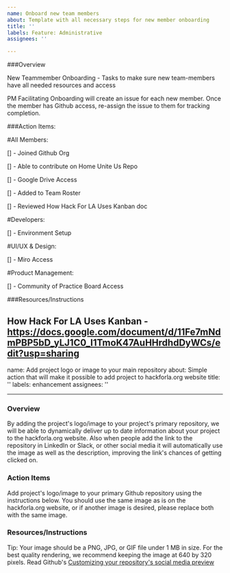 ```yaml
---
name: Onboard new team members
about: Template with all necessary steps for new member onboarding
title: ''
labels: Feature: Administrative
assignees: ''

---
```

###Overview

New Teammember Onboarding - Tasks to make sure new team-members have all needed resources and access

PM Facilitating Onboarding will create an issue for each new member.
Once the member has Github access, re-assign the issue to them for tracking completion.

###Action Items:

#All Members:

[] - Joined Github Org

[] - Able to contribute on Home Unite Us Repo

[] - Google Drive Access

[] - Added to Team Roster

[] - Reviewed How Hack For LA Uses Kanban doc

#Developers:

[] - Environment Setup

#UI/UX & Design:

[] - Miro Access

#Product Management:

[] - Community of Practice Board Access


###Resources/Instructions

How Hack For LA Uses Kanban -https://docs.google.com/document/d/11Fe7mNdmPBP5bD_yLJ1C0_I1TmoK47AuHHrdhdDyWCs/edit?usp=sharing
---
name: Add project logo or image to your main repository
about: Simple action that will make it possible to add project to hackforla.org website
title: ''
labels: enhancement
assignees: ''

---

### Overview
By adding the project's logo/image to your project's primary repository, we will be able to dynamically deliver up to date information about your project to the hackforla.org website.  Also when people add the link to the repository in LinkedIn or Slack, or other social media it will automatically use the image as well as the description, improving the link's chances of getting clicked on.

### Action Items
Add project's logo/image to your primary Github repository using the instructions below.  You should use the same image as is on the hackforla.org website, or if another image is desired, please replace both with the same image.

### Resources/Instructions
Tip: Your image should be a PNG, JPG, or GIF file under 1 MB in size. For the best quality rendering, we recommend keeping the image at 640 by 320 pixels.
Read Github's [Customizing your repository's social media preview](https://help.github.com/en/articles/customizing-your-repositorys-social-media-preview)

